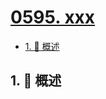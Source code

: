 # [0595. xxx](https://github.com/Tdahuyou/TNotes.leetcode/tree/main/notes/0595.%20xxx)

<!-- region:toc -->

- [1. 📝 概述](#1--概述)

<!-- endregion:toc -->

## 1. 📝 概述
